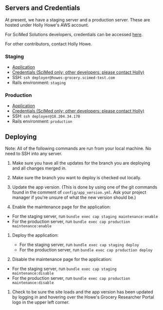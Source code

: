 ## Servers and Credentials

At present, we have a staging server and a production server. These are hosted
under Holly Howe's AWS account.

For SciMed Solutions developers, credentials can be accessed
[here](https://credentials.scimedsolutions.com/credentials/1062).

For other contributors, contact Holly Howe.

### Staging

* [Application](https://howes-grocery.scimed-test.com/)
* [Credentials (SciMed only; other developers: please contact Holly)](https://credentials.scimedsolutions.com/servers/229)
* SSH: `ssh deployer@howes-grocery.scimed-test.com`
* Rails environment: `staging`

### Production

* [Application](https://openscience-onlinegrocery.com/)
* [Credentials (SciMed only; other developers: please contact Holly)](https://credentials.scimedsolutions.com/servers/237)
* SSH: `ssh deployer@18.204.34.178`
* Rails environment: `production`

## Deploying

Note: All of the following commands are run from your local machine. No need to
SSH into any server.

1. Make sure you have all the updates for the branch you are deploying and
all changes merged in.

1. Make sure the branch you want to deploy is checked out locally.

1. Update the app version. (This is done by using one of the git commands found
   in the comment of `config/app_version.yml`. Ask your project manager if
   you're unsure of what the new version should be.)

1. Enable the maintenance page for the application:
  * For the staging server, run `bundle exec cap staging maintenance:enable`
  * For the production server, run `bundle exec cap production maintenance:enable`

1. Deploy the application:
    * For the staging server, run `bundle exec cap staging deploy`
    * For the production server, run `bundle exec cap production deploy`

1. Disable the maintenance page for the application:
  * For the staging server, run `bundle exec cap staging maintenance:disable`
  * For the production server, run `bundle exec cap production maintenance:disable`

1. Check to be sure the site loads and the app version has been updated by logging
in and hovering over the Howe's Grocery Researcher Portal logo in the upper left corner.
